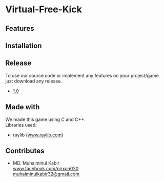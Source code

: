 # Virtual-Free-Kick
## Features 
## Installation 
## Release 
To use our source code or implement any features on your project/game just download any release. 
- [1.0](https://github.com/Muhaiminul-Kabir/Virtual-Free-Kick/releases/tag/1.0)
## Made with
We made this game using C and C++.<br>
Libraries used:
 - raylib (www.raylib.com)
## Contributes
- MD. Muhaiminul Kabir <br>
   www.facebook.com/nirxon020
   <br>
   muhaiminulkabir32@gmail.com 


